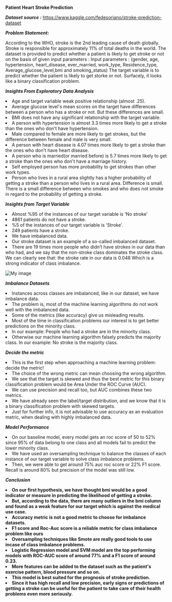 **Patient Heart Stroke Prediction**

***Dataset source :*** https://www.kaggle.com/fedesoriano/stroke-prediction-dataset

***Problem Statement:***

According to the WHO, stroke is the 2nd leading cause of death globally.
Stroke is responsible for approximately 11% of total deaths in the world.
The dataset is provided to predict whether a patient is likely to get stroke or not on the basis of given input parameters :
Input parameters : (gender, age, hypertension, heart_disease, ever_married, work_type, Residence_type, Average_glucose_level,bmi and smoking_status)
The target variable is to predict whether the patient is likely to get storke or not.
Surfacely, it looks like a binary classification problem.

 
 
***Insights From Exploratory Data Analysis***

<li>Age and target variable weak positive relationship (almost .25).</li>

<li>Average glucose level's mean scores on the target have differences between a person who has a stroke or not. But these differences are small.</li>

<li>BMI does not have any significant relationship with the target variable.</li>

<li>A person with hypertension is almost 3.3 times more likely to get a stroke than the ones who don't have hypertension.</li>

<li>Male compared to female are more likely to get strokes, but the difference between female and male is very small.</li>

<li>A person with heart disease is 4.07 times more likely to get a stroke than the ones who don't have heart disease.</li>

<li>A person who is married(or married before) is 5.7 times more likely to get a stroke than the ones who don't have a marriage history.</li>

<li>Self employed person has more probability to get strokes than other work types.</li>

<li>Person who lives in a rural area slightly has a higher probability of getting a stroke than a person who lives in a rural area. Difference is small.
There is a small difference between who smokes and who does not smoke in regard to the probability of getting a stroke.</li>



 
***Insights from Target Variable***

<li>Almost %95 of the instances of our target variable is 'No stroke'</li>

<li>4861 patients do not have a stroke.</li>

<li>%5 of the instances of our target variable is 'Stroke'.</li>

<li>249 patients have a stroke.</li>

<li>We have imbalanced data.</li>

<li>Our stroke dataset is an example of a so-called imbalanced dataset.</li>

<li>There are 19 times more people who didn’t have strokes in our data than who had, and we say that the non-stroke class dominates the stroke class.
We can clearly see that: the stroke rate in our data is 0.048 Which is a strong indicator of class imbalance.</li>

![My image]('https://github.com/prabhat-123/ML_Intern_LeapFrog/tree/main/MLProjects/Project3_Heart_Stroke_prediction/output_images/class_imbalance_problem.png')
 
 
 
***Imbalance Datasets***

<li>Instances across classes are imbalanced, like in our dataset, we have imbalance data.</li>

<li>The problem is, most of the machine learning algorithms do not work well with the imbalanced data.</li>

<li>Some of the metrics (like accuracy) give us misleading results.</li>

<li>Most of the time in classification problems our interest is to get better predictions on the minority class.</li>

<li>In our example: People who had a stroke are in the minority class.</li>

<li>Otherwise our machine learning algorithm falsely predicts the majority class.
In our example: No stroke is the majority class.</li>

 
***Decide the metric***

<li>This is the first step when approaching a machine learning problem: decide the metric!</li>

<li>The choice of the wrong metric can mean choosing the wrong algorithm.</li>

<li>We see that the target is skewed and thus the best metric for this binary classification problem would be Area Under the ROC Curve (AUC).</li>

<li>We can use precision and recall too, but AUC combines these two metrics.</li>

<li>We have already seen the label/target distribution, and we know that it is a binary classification problem with skewed targets.</li>

<li>Just for further info, it is not advisable to use accuracy as an evaluation metric, when dealing with highly imbalanced data.</li>
 
 
***Model Performance***

<li>On our baseline model, every model gets an roc score of 50 to 52% since 95% of data belong to one class and all models fail to predict the lower minority class.</li> 

<li>We have used an oversampling technique to balance the classes of each instance of our target variable to solve class imbalance problems.</li>

<li>Then, we were able to get around 75% auc roc score or 22% F1 score. Recall is around 80% but precision of the model was still low.</li>
 


***Conclusion***


<li><b>On our first hypothesis, we have thought bmi would be a good indicator or measure in predicting the likelihood of getting a stroke.</b?</li>

<li><b>But, according to the data, there are many outliers in the bmi column and found as a weak feature for our target which is against the medical use case.</b></li>

<li><b>Accuracy metric is not a good metric to choose for imbalance datasets.</b></li>

<li><b>F1 score and Roc-Auc score is a reliable metric for class imbalance problem like ours</b></li>

<li><b>Oversampling techniques like Smote are really good tools to use incase of class imbalance problems.</b></li>

<li><b>Logistic Regression model and SVM model are the top performing models with ROC-AUC score of around 77% and a F1 score of around 0.23.</b></li>

<li><b>More features can be added to the dataset such as the patient's exercise pattern, blood pressure and so on.</b></li>

<li><b>This model is best suited for  the prognosis of stroke prediction.</b></li>

<li><b>Since it has high recall and low precision, early signs or predictions of  getting a stroke can be useful for the patient to take care of their health problems even more seriously.</b></li>
